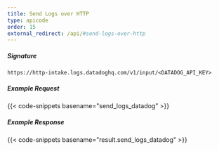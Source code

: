 ```yaml
---
title: Send Logs over HTTP
type: apicode
order: 15
external_redirect: /api/#send-logs-over-http
---
```



##### Signature
`https://http-intake.logs.datadoghq.com/v1/input/<DATADOG_API_KEY>`

##### Example Request
{{< code-snippets basename="send_logs_datadog" >}}

##### Example Response
{{< code-snippets basename="result.send_logs_datadog" >}}
